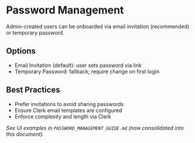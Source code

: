 # Password Management

Admin-created users can be onboarded via email invitation (recommended) or temporary password.

## Options

- Email Invitation (default): user sets password via link
- Temporary Password: fallback; require change on first login

## Best Practices

- Prefer invitations to avoid sharing passwords
- Ensure Clerk email templates are configured
- Enforce complexity and length via Clerk

_See UI examples in `PASSWORD_MANAGEMENT_GUIDE.md` (now consolidated into this document)._

